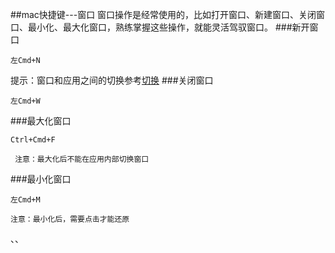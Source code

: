 ##mac快捷键---窗口
窗口操作是经常使用的，比如打开窗口、新建窗口、关闭窗口、最小化、最大化窗口，熟练掌握这些操作，就能灵活驾驭窗口。
###新开窗口
```
左Cmd+N
```
提示：窗口和应用之间的切换参考[切换](skill/key/switch.md)
###关闭窗口
```
左Cmd+W
```
###最大化窗口
```
Ctrl+Cmd+F
```
     注意：最大化后不能在应用内部切换窗口
###最小化窗口
```
左Cmd+M
```
    注意：最小化后，需要点击才能还原
、、